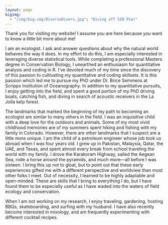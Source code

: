 ```yaml
---
layout: page
bigimg:
  - "/img/big-img/DiverseDivers.jpg": "Diving off SIO Pier"
---
```


Thank you for visiting my website! I assume you are here because you want to know a little bit more about me! 

I am an ecologist. I ask and answer questions about why the natural world behaves the way it does. In my effort to do this, I am especially interested in leveraging diverse statistical tools. While completing a professional Masters degree in Conservation Biology, I unearthed an enthusiasm for quantitative analysis and coding in R. I’ve devoted much of my time since the discovery of this passion to cultivating my quantitative and coding skillsets. It is this passion which led me to pursue my PhD under Dr. Brice Semmens at Scripps Institution of Oceanography. In addition to my quantitative pursuits, I enjoy getting into the field, and spent a good portion of my PhD driving boats, catching fish, and diving in search of acoustic receivers in the La Jolla kelp forest. 

The landmarks that marked the beginning of my path to becoming an ecologist are similar to many others in the field. I was an inquisitive child with a deep love for the outdoors and animals. Some of my most vivid childhood memories are of my summers spent hiking and fishing with my family in Colorado. However, there are other landmarks that I suspect are a little more unique. I am the child of a petroleum engineer whose job took us abroad when I was four years old. I grew up in Pakistan, Malaysia, Qatar, the UAE, and Texas, and spent almost every break from school traveling the world with my family. I drove the Karakoram Highway, sailed the Aegean Sea, rode a horse around the pyramids, and much more—all before I was sixteen. I bring this up not to gloat, but to point out that these early experiences gifted me with a different perspective and worldview than most other folks I meet. Out of necessity, I learned to be highly adaptable and open-minded. These are skills that I bring to everything I do, but I have found them to be especially useful as I have waded into the waters of field ecology and conservation. 

When I am not working on my research, I enjoy traveling, gardening, hosting BBQs, skateboarding, and surfing with my husband. I have also recently become interested in mixology, and am frequently experimenting with different cocktail recipes. 

